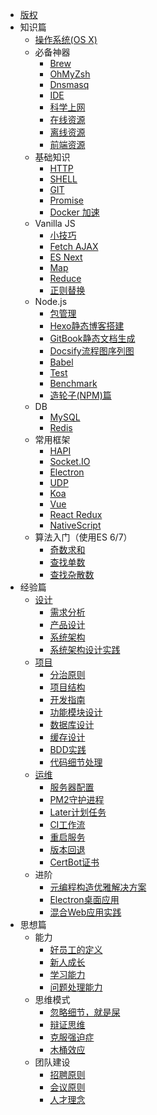 - [版权](COPYRIGHT.md)
- 知识篇
  - [操作系统(OS X)](basic/osx.md)
  - 必备神器
    - [Brew](basic/resource/brew.md)
    - [OhMyZsh](basic/resource/zsh.md)
    - [Dnsmasq](basic/resource/dnsmasq.md)
    - [IDE](basic/resource/ide.md)
    - [科学上网](basic/resource/ss.md)
    - [在线资源](basic/resource/online.md)
    - [离线资源](basic/resource/offline.md)
    - [前端资源](basic/resource/frontend.md)
  - 基础知识
    - [HTTP](basic/knowledge/http.md)
    - [SHELL](basic/knowledge/shell.md)
    - [GIT](basic/knowledge/git.md)
    - [Promise](basic/knowledge/promise.md)
    - [Docker 加速](basic/knowledge/docker.md)
  - Vanilla JS
    - [小技巧](basic/js/tricks.md)
    - [Fetch AJAX](basic/js/fetch.md)
    - [ES Next](basic/js/es.md)
    - [Map](basic/js/map.md)
    - [Reduce](basic/js/reduce.md)
    - [正则替换](basic/js/regexp.md)
  - Node.js
    - [包管理](basic/node/pkg.md)
    - [Hexo静态博客搭建](basic/node/hexo.md)
    - [GitBook静态文档生成](basic/node/gitbook.md)
    - [Docsify流程图序列图](basic/node/docsify.md)
    - [Babel](basic/node/babel.md)
    - [Test](basic/node/test.md)
    - [Benchmark](basic/node/benchmark.md)
    - [造轮子(NPM)篇](basic/node/npm.md)
  - DB
    - [MySQL](basic/db/mysql.md)
    - [Redis](basic/db/redis.md)
  - 常用框架
    - [HAPI](basic/framework/hapi.md)
    - [Socket.IO](basic/framework/socketio.md)
    - [Electron](basic/framework/electron.md)
    - [UDP](basic/framework/udp.md)
    - [Koa](basic/framework/koa.md)
    - [Vue](basic/framework/vue.md)
    - [React Redux](basic/framework/redux.md)
    - [NativeScript](basic/framework/nativescript.md)
  - 算法入门（使用ES 6/7）
    - [奇数求和](basic/algorithm/sum-of-odd-numbers.md)
    - [查找单数](basic/algorithm/find-the-odd-int.md)
    - [查找杂散数](basic/algorithm/find-the-stray-number.md)
- 经验篇
  - [设计](experience/design/README.md)
    - [需求分析](experience/design/requirements.md)
    - [产品设计](experience/design/product.md)
    - [系统架构](experience/design/architecture.md)
    - [系统架构设计实践](experience/design/system.md)
  - [项目](experience/project/README.md)
    - [分治原则](experience/project/divide.md)
    - [项目结构](experience/project/structure.md)
    - [开发指南](experience/project/develop.md)
    - [功能模块设计](experience/project/user/module.md)
    - [数据库设计](experience/project/user/db.md)
    - [缓存设计](experience/project/user/cache.md)
    - [BDD实践](experience/project/user/bdd.md)
    - [代码细节处理](experience/project/user/particulars.md)
  - [运维](experience/operation/README.md)
    - [服务器配置](experience/operation/server.md)
    - [PM2守护进程](experience/operation/pm2.md)
    - [Later计划任务](experience/operation/later.md)
    - [CI工作流](experience/operation/workflow.md)
    - [重启服务](experience/operation/restarter.md)
    - [版本回退](experience/operation/rollback.md)
    - [CertBot证书](experience/operation/certbot.md)
  - 进阶
    - [元编程构造优雅解决方案](experience/advanced/meta.md)
    - [Electron桌面应用](experience/advanced/desktop-app.md)
    - [混合Web应用实践](experience/advanced/mixed-project.md)
- 思想篇
  - 能力
    - [好员工的定义](mind/capability/define-good-employee.md)
    - [新人成长](mind/capability/growth.md)
    - [学习能力](mind/capability/study.md)
    - [问题处理能力](mind/capability/solving.md)
  - 思维模式
    - [忽略细节，就是屎](mind/thinking/shit.md)
    - [辩证思维](mind/thinking/dialectical.md)
    - [克服强迫症](mind/thinking/ocd.md)
    - [木桶效应](mind/thinking/buckets.md)
  - 团队建设
    - [招聘原则](mind/team/hire.md)
    - [会议原则](mind/team/meeting.md)
    - [人才理念](mind/team/concept.md)
